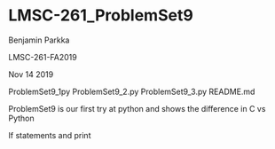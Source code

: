 # LMSC-261_ProblemSet9

Benjamin Parkka

LMSC-261-FA2019

Nov 14 2019

ProblemSet9_1py
ProblemSet9_2.py
ProblemSet9_3.py
README.md

ProblemSet9 is our first try at python and shows the difference in C vs Python

If statements and print 

